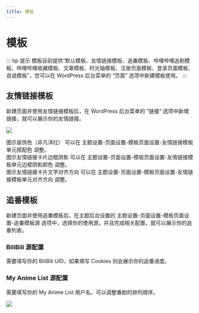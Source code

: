 ```yaml
---
title: 模版
---
```


# 模板 <Badge type="tip" text="v2.5.6" />

::: tip 提示
模板目前提供“默认模板、友情链接模板、追番模板、哔哩哔哩追剧模板、哔哩哔哩收藏模板、文章模板、时光轴模板、注册页面模板、登录页面模板、说说模板”，您可以在 WordPress 后台菜单的 “页面” 选项中新建模板使用。
:::

## 友情链接模板

新建页面并使用友情链接模板后，在 WordPress 后台菜单的 “链接” 选项中新增链接，就可以展示你的友情链接。

![](https://s.nmxc.ltd/fuukei_docs/sakurairo/setting/tp-friendlink.png)

图示装饰色（非凡洋红） 可以在 主题设置-页面设置-模板页面设置-友情链接模板单元搭配色 调整。  
图示友情链接卡片边框阴影 可以在 主题设置-页面设置-模板页面设置-友情链接模板单元边框阴影颜色 调整。  
图示友情链接卡片文字对齐方向 可以在 主题设置-页面设置-模板页面设置-友情链接模板单元对齐方向 调整。  

## 追番模板

新建页面并使用追番模板后，在主题后台设置的 主题设置-页面设置-模板页面设置-追番模板源 选项中，选择你的使用源，并且完成相关配置，就可以展示你的追番列表。

### BiliBili 源配置

需要填写你的 BiliBili UID，如果填写 Cookies 则会展示你的追番进度。

### My Anime List 源配置

需要填写你的 My Anime List 用户名，可以调整番剧的排列顺序。

![](https://s.nmxc.ltd/fuukei_docs/sakurairo/setting/tp-animelist.png)
